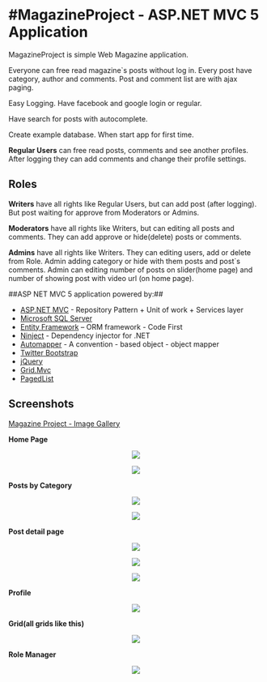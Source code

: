 #MagazineProject  -  ASP.NET MVC 5 Application
========
MagazineProject is simple Web Magazine application.

Everyone can free read magazine`s posts without log in. Every post have category, author and comments. Post and comment list are with ajax paging.

Easy Logging. Have facebook and google login or regular.

Have search for posts with autocomplete.

Create example database. When start app for first time. 

**Regular Users** can free read posts, comments and see another profiles. After logging they can add comments and change their profile settings.

## Roles ##

**Writers** have all rights like Regular Users, but can add post (after logging). But post waiting for approve from Moderators or Admins.

**Moderators** have all rights like Writers, but can editing all posts and comments. They can add approve or hide(delete) posts or comments.

**Admins** have all rights like Writers. They can editing users, add or delete from Role. Admin adding category or hide with them posts and post`s comments. Admin can editing number of posts on slider(home page) and number of showing post with video url (on home page).

##ASP NET MVC 5 application powered by:##
- [ASP.NET MVC]( http://www.asp.net/mvc/mvc5) - Repository Pattern + Unit of work + Services layer
- [Microsoft SQL Server](http://www.microsoft.com/en-us/server-cloud/products/sql-server/)
- [Entity Framework]( https://entityframework.codeplex.com) – ORM framework - Code First
- [Ninject](http://www.ninject.org/) - Dependency injector for .NET
- [Automapper](http://automapper.org/) - A convention - based object - object mapper
- [Twitter Bootstrap](http://getbootstrap.com/)
- [jQuery](http://jquery.com/)
- [Grid.Mvc](http://gridmvc.codeplex.com/)
- [PagedList](https://github.com/TroyGoode/PagedList)

## Screenshots ##

[Magazine Project - Image Gallery](https://www.dropbox.com/sh/ub1qi31r65cbjnl/AACD-W_NCgexSHoL6PdSQQwia?dl=0)

**Home Page**

<p align="center"><img src="https://raw.githubusercontent.com/Xzq70r4/MagazineProject-Rewritten/master/Images/home-page-top-side.jpg" /></p>

<p align="center"><img src="https://raw.githubusercontent.com/Xzq70r4/MagazineProject-Rewritten/master/Images/home-page.jpg" /></p>

**Posts by Category**

<p align="center"><img src="https://raw.githubusercontent.com/Xzq70r4/MagazineProject-Rewritten/master/Images/posts-by-category-top-side.jpg" /></p>

<p align="center"><img src="https://raw.githubusercontent.com/Xzq70r4/MagazineProject-Rewritten/master/Images/posts-by-category.jpg" /></p>

**Post detail page**

<p align="center"><img src="https://raw.githubusercontent.com/Xzq70r4/MagazineProject-Rewritten/master/Images/post-detail-page-top.jpg" /></p>

<p align="center"><img src="https://raw.githubusercontent.com/Xzq70r4/MagazineProject-Rewritten/master/Images/post-detail-page-buttom.jpg" /></p>

<p align="center"><img src="https://raw.githubusercontent.com/Xzq70r4/MagazineProject-Rewritten/master/Images/posts-detail-page-comment.jpg" /></p>

**Profile**

<p align="center"><img src="https://raw.githubusercontent.com/Xzq70r4/MagazineProject-Rewritten/master/Images/profile.jpg" /></p>

**Grid(all grids like this)**

<p align="center"><img src="https://raw.githubusercontent.com/Xzq70r4/MagazineProject-Rewritten/master/Images/user-grid.jpg" /></p>

**Role Manager**

<p align="center"><img src="https://raw.githubusercontent.com/Xzq70r4/MagazineProject-Rewritten/master/Images/role-manager.jpg" /></p>
